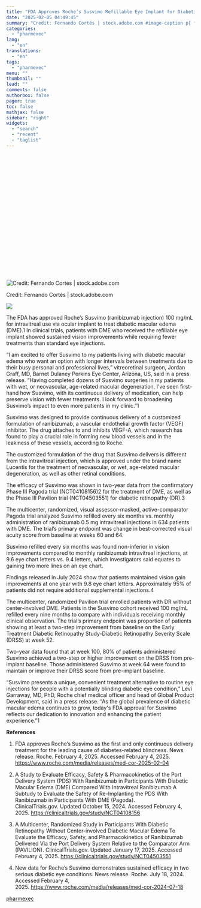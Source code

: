 ```yaml
---
title: "FDA Approves Roche’s Susvimo Refillable Eye Implant for Diabetic Macular Edema"
date: "2025-02-05 04:49:45"
summary: "Credit: Fernando Cortés | stock.adobe.com #image-caption p{ font-size: 12px; max-width: 525px; margin: 0 auto; text-align: center; } The FDA has approved Roche’s Susvimo (ranibizumab injection) 100 mg/mL for intravitreal use via ocular implant to treat diabetic macular edema (DME).1 In clinical trials, patients with DME who received the refillable eye..."
categories:
  - "pharmexec"
lang:
  - "en"
translations:
  - "en"
tags:
  - "pharmexec"
menu: ""
thumbnail: ""
lead: ""
comments: false
authorbox: false
pager: true
toc: false
mathjax: false
sidebar: "right"
widgets:
  - "search"
  - "recent"
  - "taglist"
---
```


![](data:image/svg+xml,%3csvg%20xmlns=%27http://www.w3.org/2000/svg%27%20version=%271.1%27%20width=%275376%27%20height=%273584%27/%3e)![Credit: Fernando Cortés | stock.adobe.com](data:image/gif;base64,R0lGODlhAQABAIAAAAAAAP///yH5BAEAAAAALAAAAAABAAEAAAIBRAA7 "Credit: Fernando Cortés | stock.adobe.com")![Credit: Fernando Cortés | stock.adobe.com](/_next/image?url=https%3A%2F%2Fcdn.sanity.io%2Fimages%2F0vv8moc6%2Fpharmexec%2F44c516bbf7aa841bca972c82b0980ffdf3798718-5376x3584.jpg%3Ffit%3Dcrop%26auto%3Dformat&w=3840&q=75 "Credit: Fernando Cortés | stock.adobe.com")

Credit: Fernando Cortés | stock.adobe.com

![](https://cdn.sanity.io/images/0vv8moc6/pharmexec/44c516bbf7aa841bca972c82b0980ffdf3798718-5376x3584.jpg?fit=crop&auto=format)

The FDA has approved Roche’s Susvimo (ranibizumab injection) 100 mg/mL for intravitreal use via ocular implant to treat diabetic macular edema (DME).1 In clinical trials, patients with DME who received the refillable eye implant showed sustained vision improvements while requiring fewer treatments than standard eye injections.

“I am excited to offer Susvimo to my patients living with diabetic macular edema who want an option with longer intervals between treatments due to their busy personal and professional lives,” vitreoretinal surgeon, Jordan Graff, MD, Barnet Dulaney Perkins Eye Center, Arizona, US, said in a press release. “Having completed dozens of Susvimo surgeries in my patients with wet, or neovascular, age-related macular degeneration, I’ve seen first-hand how Susvimo, with its continuous delivery of medication, can help preserve vision with fewer treatments. I look forward to broadening Susvimo’s impact to even more patients in my clinic.”1

Susvimo was designed to provide continuous delivery of a customized formulation of ranibizumab, a vascular endothelial growth factor (VEGF) inhibitor. The drug attaches to and inhibits VEGF-A, which research has found to play a crucial role in forming new blood vessels and in the leakiness of these vessels, according to Roche.

The customized formulation of the drug that Susvimo delivers is different from the intravitreal injection, which is approved under the brand name Lucentis for the treatment of neovascular, or wet, age-related macular degeneration, as well as other retinal conditions.

The efficacy of Susvimo was shown in two-year data from the confirmatory Phase III Pagoda trial (NCT04108156)2 for the treatment of DME, as well as the Phase III Pavilion trial (NCT04503551) for diabetic retinopathy (DR).3

The multicenter, randomized, visual assessor-masked, active-comparator Pagoda trial analyzed Susvimo refilled every six months vs. monthly administration of ranibizumab 0.5 mg intravitreal injections in 634 patients with DME. The trial’s primary endpoint was change in best-corrected visual acuity score from baseline at weeks 60 and 64.

Susvimo refilled every six months was found non-inferior in vision improvements compared to monthly ranibizumab intravitreal injections, at 9.6 eye chart letters vs. 9.4 letters, which investigators said equates to gaining two more lines on an eye chart.

Findings released in July 2024 show that patients maintained vision gain improvements at one year with 9.8 eye chart letters. Approximately 95% of patients did not require additional supplemental injections.4

The multicenter, randomized Pavilion trial enrolled patients with DR without center-involved DME. Patients in the Susvimo cohort received 100 mg/mL refilled every nine months to compare with individuals receiving monthly clinical observation. The trial’s primary endpoint was proportion of patients showing at least a two-step improvement from baseline on the Early Treatment Diabetic Retinopathy Study-Diabetic Retinopathy Severity Scale (DRSS) at week 52.

Two-year data found that at week 100, 80% of patients administered Susvimo achieved a two-step or higher improvement on the DRSS from pre-implant baseline. Those administered Susvimo at week 64 were found to maintain or improve their DRSS score from pre-implant baseline.

“Susvimo presents a unique, convenient treatment alternative to routine eye injections for people with a potentially blinding diabetic eye condition,” Levi Garraway, MD, PhD, Roche chief medical officer and head of Global Product Development, said in a press release. “As the global prevalence of diabetic macular edema continues to grow, today's FDA approval for Susvimo reflects our dedication to innovation and enhancing the patient experience.”1

**References**

1. FDA approves Roche’s Susvimo as the first and only continuous delivery treatment for the leading cause of diabetes-related blindness. News release. Roche. February 4, 2025. Accessed February 4, 2025. <https://www.roche.com/media/releases/med-cor-2025-02-04>

2. A Study to Evaluate Efficacy, Safety & Pharmacokinetics of the Port Delivery System (PDS) With Ranibizumab in Participants With Diabetic Macular Edema (DME) Compared With Intravitreal Ranibizumab A Subtudy to Evaluate the Safety of Re-Implanting the PDS With Ranibizumab in Participants With DME (Pagoda). ClinicalTrials.gov. Updated October 15, 2024. Accessed February 4, 2025. <https://clinicaltrials.gov/study/NCT04108156>

3. A Multicenter, Randomized Study in Participants With Diabetic Retinopathy Without Center-involved Diabetic Macular Edema To Evaluate the Efficacy, Safety, and Pharmacokinetics of Ranibizumab Delivered Via the Port Delivery System Relative to the Comparator Arm (PAVILION). ClinicalTrials.gov. Updated January 17, 2025. Accessed February 4, 2025. <https://clinicaltrials.gov/study/NCT04503551>

4. New data for Roche’s Susvimo demonstrates sustained efficacy in two serious diabetic eye conditions. News release. Roche. July 18, 2024. Accessed February 4, 2025. <https://www.roche.com/media/releases/med-cor-2024-07-18>

[pharmexec](https://www.pharmexec.com/view/fda-roche-susvimo-refillable-eye-implant-diabetic-macular-edema)
